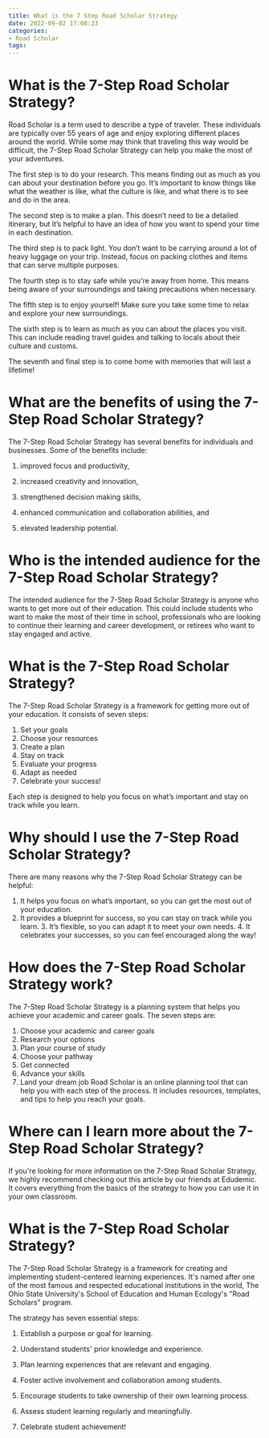 ```yaml
---
title: What is the 7 Step Road Scholar Strategy
date: 2022-09-02 17:08:23
categories:
- Road Scholar
tags:
---
```



#  What is the 7-Step Road Scholar Strategy?

Road Scholar is a term used to describe a type of traveler. These individuals are typically over 55 years of age and enjoy exploring different places around the world. While some may think that traveling this way would be difficult, the 7-Step Road Scholar Strategy can help you make the most of your adventures.

The first step is to do your research. This means finding out as much as you can about your destination before you go. It’s important to know things like what the weather is like, what the culture is like, and what there is to see and do in the area.

The second step is to make a plan. This doesn’t need to be a detailed itinerary, but it’s helpful to have an idea of how you want to spend your time in each destination.

The third step is to pack light. You don’t want to be carrying around a lot of heavy luggage on your trip. Instead, focus on packing clothes and items that can serve multiple purposes.

The fourth step is to stay safe while you’re away from home. This means being aware of your surroundings and taking precautions when necessary.

The fifth step is to enjoy yourself! Make sure you take some time to relax and explore your new surroundings.

The sixth step is to learn as much as you can about the places you visit. This can include reading travel guides and talking to locals about their culture and customs.

The seventh and final step is to come home with memories that will last a lifetime!

#  What are the benefits of using the 7-Step Road Scholar Strategy?

The 7-Step Road Scholar Strategy has several benefits for individuals and businesses. Some of the benefits include:

1. improved focus and productivity,

2. increased creativity and innovation,

3. strengthened decision making skills,

4. enhanced communication and collaboration abilities, and

5. elevated leadership potential.

#  Who is the intended audience for the 7-Step Road Scholar Strategy?

The intended audience for the 7-Step Road Scholar Strategy is anyone who wants to get more out of their education. This could include students who want to make the most of their time in school, professionals who are looking to continue their learning and career development, or retirees who want to stay engaged and active.

# What is the 7-Step Road Scholar Strategy?

The 7-Step Road Scholar Strategy is a framework for getting more out of your education. It consists of seven steps:

1. Set your goals
2. Choose your resources
3. Create a plan
4. Stay on track
5. Evaluate your progress
6. Adapt as needed
7. Celebrate your success!

Each step is designed to help you focus on what’s important and stay on track while you learn.

# Why should I use the 7-Step Road Scholar Strategy?

There are many reasons why the 7-Step Road Scholar Strategy can be helpful:

1. It helps you focus on what’s important, so you can get the most out of your education.
2. It provides a blueprint for success, so you can stay on track while you learn. 3. It’s flexible, so you can adapt it to meet your own needs. 4. It celebrates your successes, so you can feel encouraged along the way!

#  How does the 7-Step Road Scholar Strategy work?

The 7-Step Road Scholar Strategy is a planning system that helps you achieve your academic and career goals. The seven steps are:

1. Choose your academic and career goals
2. Research your options
3. Plan your course of study
4. Choose your pathway
5. Get connected
6. Advance your skills
7. Land your dream job
Road Scholar is an online planning tool that can help you with each step of the process. It includes resources, templates, and tips to help you reach your goals.

#  Where can I learn more about the 7-Step Road Scholar Strategy?

If you're looking for more information on the 7-Step Road Scholar Strategy, we highly recommend checking out this article by our friends at Edudemic. It covers everything from the basics of the strategy to how you can use it in your own classroom.

# What is the 7-Step Road Scholar Strategy?

The 7-Step Road Scholar Strategy is a framework for creating and implementing student-centered learning experiences. It's named after one of the most famous and respected educational institutions in the world, The Ohio State University's School of Education and Human Ecology's "Road Scholars" program.

The strategy has seven essential steps:

1. Establish a purpose or goal for learning.

2. Understand students' prior knowledge and experience.
3. Plan learning experiences that are relevant and engaging.
4. Foster active involvement and collaboration among students.
5. Encourage students to take ownership of their own learning process. 
6. Assess student learning regularly and meaningfully. 
7. Celebrate student achievement!